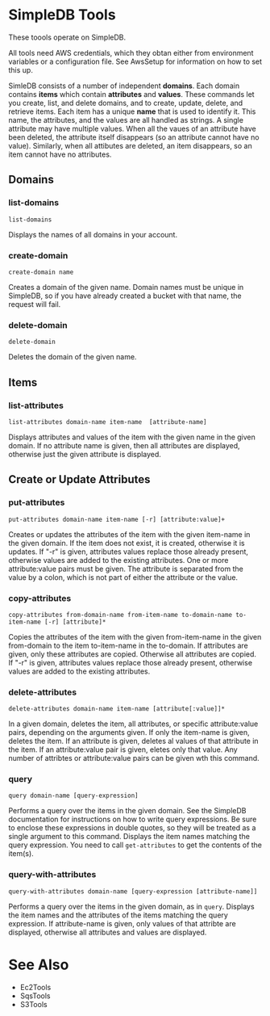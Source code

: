 # SimpleDB Tools #

These toools operate on SimpleDB.

All tools need AWS credentials, which they obtan either from environment variables or a configuration file.  See AwsSetup for information on how to set this up.

SimleDB consists of a number of independent **domains**.  Each domain contains **items** which contain **attributes** and **values**.  These commands let you create, list, and delete domains, and to create, update, delete, and retrieve items.
Each item has a unique **name** that is used to identify it.  This name, the attributes, and the values are all handled as strings.  A single attribute may have multiple values.  When all the vaues of an attribute have been deleted, the attribute itself disappears (so an attribute cannot have no value).  Similarly, when all attibutes are deleted, an item disappears, so an item cannot have no attributes.

## Domains ##
### list-domains ###
`list-domains`

Displays the names of all domains in your account.

### create-domain ###
`create-domain name`

Creates a domain of the given name.
Domain names must be unique in SimpleDB, so if you have already created a bucket with that name, the request will fail.

### delete-domain ###
`delete-domain`

Deletes the domain of the given name.

## Items ##

### list-attributes ###
`list-attributes domain-name item-name  [attribute-name]`

Displays attributes and values of the item with the given name in the given domain.  If no attribute name is given, then all attributes are displayed, otherwise just the given attribute is displayed.

## Create or Update Attributes ##
### put-attributes ###
`put-attributes domain-name item-name [-r] [attribute:value]+`

Creates or updates the attributes of the item with the given item-name in the given domain.  If the item does not exist, it is created, otherwise it is updates.  If "-r" is given, attributes values replace those already present, otherwise values are added to the existing attributes.  One or more attribute:value pairs must be given.  The attribute is separated from the value by a colon, which is not part of either the attribute or the value.

### copy-attributes ###
`copy-attributes from-domain-name from-item-name to-domain-name to-item-name [-r] [attribute]*`

Copies the attributes of the item with the given from-item-name in the given from-domain to the item to-item-name in the to-domain.  If attributes are given, only these attributes are copied.  Otherwise all attributes are copied.  If "-r" is given, attributes values replace those already present, otherwise values are added to the existing attributes.

### delete-attributes ###
`delete-attributes domain-name item-name [attribute[:value]]*`

In a given domain, deletes the item, all attributes, or specific attribute:value pairs, depending on the arguments given.  If only the item-name is given, deletes the item.  If an attribute is given, deletes al values of that attribute in the item.  If an attribute:value pair is given, eletes only that value.  Any number of attribtes or attribute:value pairs can be given wth this command.

### query ###
`query domain-name [query-expression]`

Performs a query over the items in the given domain.  See the SimpleDB documentation for instructions on how to write query expressions.  Be sure to enclose these expressions in double quotes, so they will be treated as a single argument to this command.  Displays the item names matching the query expression.  You need to call `get-attributes` to get the contents of the item(s).

### query-with-attributes ###
`query-with-attributes domain-name [query-expression [attribute-name]]`

Performs a query over the items in the given domain, as in `query`.  Displays the item names and the attributes of the items matching the query expression.  If attribute-name is given, only values of that attribte are displayed, otherwise all attributes and values are displayed.

# See Also #

  * Ec2Tools
  * SqsTools
  * S3Tools